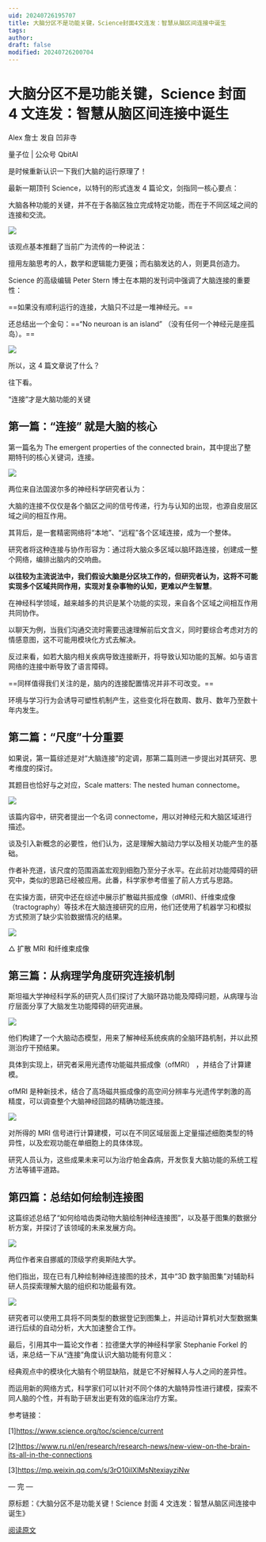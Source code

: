 ```yaml
---
uid: 20240726195707
title: 大脑分区不是功能关键，Science封面4文连发：智慧从脑区间连接中诞生
tags: 
author: 
draft: false
modified: 20240726200704
---
```


# 大脑分区不是功能关键，Science 封面 4 文连发：智慧从脑区间连接中诞生

Alex 詹士 发自 凹非寺

量子位 | 公众号 QbitAI

是时候重新认识一下我们大脑的运行原理了！

最新一期顶刊 Science，以特刊的形式连发 4 篇论文，剑指同一核心要点：

大脑各种功能的关键，并不在于各脑区独立完成特定功能，而在于不同区域之间的连接和交流。

![](https://imagepphcloud.thepaper.cn/pph/image/223/736/234.jpg)

该观点基本推翻了当前广为流传的一种说法：

擅用左脑思考的人，数学和逻辑能力更强；而右脑发达的人，则更具创造力。

Science 的高级编辑 Peter Stern 博士在本期的发刊词中强调了大脑连接的重要性：

==如果没有顺利运行的连接，大脑只不过是一堆神经元。==

还总结出一个金句：==“No neuroan is an island” （没有任何一个神经元是座孤岛）。==

![](https://imagepphcloud.thepaper.cn/pph/image/223/736/237.jpg)

所以，这 4 篇文章说了什么？

往下看。

“连接”才是大脑功能的关键

## 第一篇：“连接” 就是大脑的核心

第一篇名为 The emergent properties of the connected brain，其中提出了整期特刊的核心关键词，连接。

![](https://imagepphcloud.thepaper.cn/pph/image/223/736/239.jpg)

两位来自法国波尔多的神经科学研究者认为：

大脑的连接不仅仅是各个脑区之间的信号传递，行为与认知的出现，也源自皮层区域之间的相互作用。

其背后，是一套精密网络将“本地”、“远程”各个区域连接，成为一个整体。

研究者将这种连接与协作形容为：通过将大脑众多区域以脑环路连接，创建成一整个网络，编排出脑内的交响曲。

**以往较为主流说法中，我们假设大脑是分区块工作的，但研究者认为，这将不可能实现多个区域共同作用，实现对复杂事物的认知，更难以产生智慧**。

在神经科学领域，越来越多的共识是某个功能的实现，来自各个区域之间相互作用共同协作。

以聊天为例，当我们沟通交流时需要迅速理解前后文含义，同时要综合考虑对方的情感意图，这不可能用模块化方式去解决。

反过来看，如若大脑内相关疾病导致连接断开，将导致认知功能的瓦解。如与语言网络的连接中断导致了语言障碍。

==同样值得我们关注的是，脑内的连接配置情况并非不可改变。==

环境与学习行为会诱导可塑性机制产生，这些变化将在数周、数月、数年乃至数十年内发生。

## 第二篇：“尺度”十分重要

如果说，第一篇综述是对“大脑连接”的定调，那第二篇则进一步提出对其研究、思考维度的探讨。

其题目也恰好与之对应，Scale matters: The nested human connectome。

![](https://imagepphcloud.thepaper.cn/pph/image/223/736/241.jpg)

该篇内容中，研究者提出一个名词 connectome，用以对神经元和大脑区域进行描述。

谈及引入新概念的必要性，他们认为，这是理解大脑动力学以及相关功能产生的基础。

作者补充道，该尺度的范围涵盖宏观到细胞乃至分子水平。在此前对功能障碍的研究中，类似的思路已经被应用。此番，科学家参考借鉴了前人方式与思路。

在实操方面，研究中还在综述中展示扩散磁共振成像（dMRI)、纤维束成像（tractography）等技术在大脑连接研究的应用，他们还使用了机器学习和模拟方式预测了缺少实验数据情况的结果。

![](https://imagepphcloud.thepaper.cn/pph/image/223/736/242.jpg)

△ 扩散 MRI 和纤维束成像

## 第三篇：从病理学角度研究连接机制

斯坦福大学神经科学系的研究人员们探讨了大脑环路功能及障碍问题，从病理与治疗层面分享了大脑发生功能障碍的研究进展。

![](https://imagepphcloud.thepaper.cn/pph/image/223/736/245.jpg)

他们构建了一个大脑动态模型，用来了解神经系统疾病的全脑环路机制，并以此预测治疗干预结果。

具体到实现上，研究者采用光遗传功能磁共振成像（ofMRI） ，并结合了计算建模。

ofMRI 是种新技术，结合了高场磁共振成像的高空间分辨率与光遗传学刺激的高精度，可以调查整个大脑神经回路的精确功能连接。

![](https://imagepphcloud.thepaper.cn/pph/image/223/736/246.jpg)

对所得的 MRI 信号进行计算建模，可以在不同区域层面上定量描述细胞类型的特异性，以及宏观功能在单细胞上的具体体现。

研究人员认为，这些成果未来可以为治疗帕金森病，开发恢复大脑功能的系统工程方法等铺平道路。

## 第四篇：总结如何绘制连接图

这篇综述总结了“如何给啮齿类动物大脑绘制神经连接图”，以及基于图集的数据分析方案，并探讨了该领域的未来发展方向。

![](https://imagepphcloud.thepaper.cn/pph/image/223/736/247.jpg)

两位作者来自挪威的顶级学府奥斯陆大学。

他们指出，现在已有几种绘制神经连接图的技术，其中“3D 数字脑图集”对辅助科研人员探索理解大脑的组织和功能最有效。

![](https://imagepphcloud.thepaper.cn/pph/image/223/736/249.jpg)

研究者可以使用工具将不同类型的数据登记到图集上，并运动计算机对大型数据集进行后续的自动分析，大大加速整合工作。

最后，引用其中一篇论文作者：拉德堡大学的神经科学家 Stephanie Forkel 的话，来总结一下从“连接”角度认识大脑功能有何意义：

经典观点中的模块化大脑有个明显缺陷，就是它不好解释人与人之间的差异性。

而运用新的网络方式，科学家们可以针对不同个体的大脑特异性进行建模，探索不同人脑的个性，并有助于研发出更有效的临床治疗方案。

参考链接：

\[1\]<https://www.science.org/toc/science/current>

\[2\]<https://www.ru.nl/en/research/research-news/new-view-on-the-brain-its-all-in-the-connections>

\[3\]<https://mp.weixin.qq.com/s/3rO10ilXlMsNtexiayziNw>

— 完 —

原标题：《大脑分区不是功能关键！Science 封面 4 文连发：智慧从脑区间连接中诞生》

[阅读原文](http://mp.weixin.qq.com/s?__biz=MzIzNjc1NzUzMw==&mid=2247650809&idx=5&sn=e75c84caeb2a7c7af5898755be130cf4&chksm=e8de3a8bdfa9b39dadb90c108cc8a8a37a90bc9fe0c686044f8462dd8b0eea4a0205474757af&scene=27#wechat_redirect)
